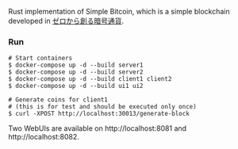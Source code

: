 Rust implementation of Simple Bitcoin, which is a simple blockchain developed in [ゼロから創る暗号通貨](https://peaks.cc/books/cryptocurrency).

### Run

```
# Start containers
$ docker-compose up -d --build server1
$ docker-compose up -d --build server2
$ docker-compose up -d --build client1 client2
$ docker-compose up -d --build ui1 ui2

# Generate coins for client1
# (this is for test and should be executed only once)
$ curl -XPOST http://localhost:30013/generate-block
```

Two WebUIs are available on http://localhost:8081 and http://localhost:8082.
